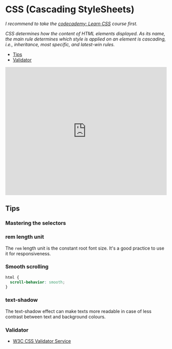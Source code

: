 # CSS (Cascading StyleSheets)
*I recommend to take the [codecademy: Learn CSS](https://www.codecademy.com/learn/learn-css) course first.*

*CSS determines how the content of HTML elements displayed. As its name, the main rule determines which style is applied on an element is cascading, i.e., inheritance, most specific, and latest-win rules.*

- [Tips](#tips)
- [Validator](#validator)

<iframe style="width: 100%; border: none;" title="uopeople-cs2205-w4-dcs4r" src="https://codepen.io/kihon/embed/qBoZjZN?default-tab=html%2Cresult" loading="lazy" allowtransparency="true" allowfullscreen="true" height="400">
  See the Pen <a href="https://codepen.io/kihon/pen/qBoZjZN">
  uopeople-cs2205-w4</a> by kihon (<a href="https://codepen.io/kihon">@kihon</a>)
  on <a href="https://codepen.io">CodePen</a>.
</iframe>

## Tips
### Mastering the selectors

### rem length unit
The `rem` length unit is the constant root font size. It's a good practice to use it for responsiveness.
### Smooth scrolling
```css
html {
  scroll-behavior: smooth;  
}
```
### text-shadow
The text-shadow effect can make texts more readable in case of less contrast between text and background colours.
### Validator
- [W3C CSS Validator Service](https://jigsaw.w3.org/css-validator)